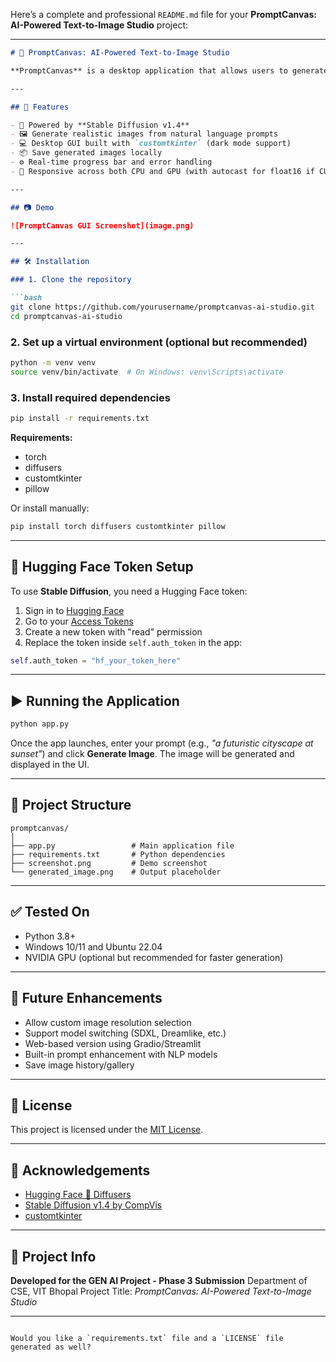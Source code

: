 Here’s a complete and professional `README.md` file for your **PromptCanvas: AI-Powered Text-to-Image Studio** project:

---

````markdown
# 🎨 PromptCanvas: AI-Powered Text-to-Image Studio

**PromptCanvas** is a desktop application that allows users to generate high-quality, AI-generated images from text prompts using the power of **Stable Diffusion**. Built with `Python`, `customtkinter` for the GUI, and `diffusers` from Hugging Face, this project offers a beautiful and responsive interface for creative AI exploration.

---

## 🚀 Features

- 🧠 Powered by **Stable Diffusion v1.4**
- 🖼️ Generate realistic images from natural language prompts
- 💻 Desktop GUI built with `customtkinter` (dark mode support)
- 📦 Save generated images locally
- ⚙️ Real-time progress bar and error handling
- 🔁 Responsive across both CPU and GPU (with autocast for float16 if CUDA available)

---

## 📷 Demo

![PromptCanvas GUI Screenshot](image.png)

---

## 🛠️ Installation

### 1. Clone the repository

```bash
git clone https://github.com/yourusername/promptcanvas-ai-studio.git
cd promptcanvas-ai-studio
````

### 2. Set up a virtual environment (optional but recommended)

```bash
python -m venv venv
source venv/bin/activate  # On Windows: venv\Scripts\activate
```

### 3. Install required dependencies

```bash
pip install -r requirements.txt
```

**Requirements:**

* torch
* diffusers
* customtkinter
* pillow

Or install manually:

```bash
pip install torch diffusers customtkinter pillow
```

---

## 🔑 Hugging Face Token Setup

To use **Stable Diffusion**, you need a Hugging Face token:

1. Sign in to [Hugging Face](https://huggingface.co)
2. Go to your [Access Tokens](https://huggingface.co/settings/tokens)
3. Create a new token with "read" permission
4. Replace the token inside `self.auth_token` in the app:

```python
self.auth_token = "hf_your_token_here"
```

---

## ▶️ Running the Application

```bash
python app.py
```

Once the app launches, enter your prompt (e.g., *"a futuristic cityscape at sunset"*) and click **Generate Image**. The image will be generated and displayed in the UI.

---

## 📁 Project Structure

```
promptcanvas/
│
├── app.py                 # Main application file
├── requirements.txt       # Python dependencies
├── screenshot.png         # Demo screenshot
└── generated_image.png    # Output placeholder
```

---

## ✅ Tested On

* Python 3.8+
* Windows 10/11 and Ubuntu 22.04
* NVIDIA GPU (optional but recommended for faster generation)

---

## 📌 Future Enhancements

* Allow custom image resolution selection
* Support model switching (SDXL, Dreamlike, etc.)
* Web-based version using Gradio/Streamlit
* Built-in prompt enhancement with NLP models
* Save image history/gallery

---

## 📄 License

This project is licensed under the [MIT License](LICENSE).

---

## 🙌 Acknowledgements

* [Hugging Face 🤗 Diffusers](https://huggingface.co/docs/diffusers/index)
* [Stable Diffusion v1.4 by CompVis](https://huggingface.co/CompVis/stable-diffusion-v1-4)
* [customtkinter](https://github.com/TomSchimansky/CustomTkinter)

---

## 🔗 Project Info

**Developed for the GEN AI Project - Phase 3 Submission**
Department of CSE, VIT Bhopal
Project Title: *PromptCanvas: AI-Powered Text-to-Image Studio*

---

```

Would you like a `requirements.txt` file and a `LICENSE` file generated as well?
```
